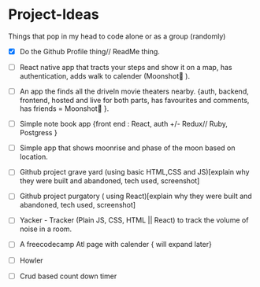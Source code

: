 # Project-Ideas
Things that pop in my head to code alone or as a group (randomly)

- [x] Do the Github Profile thing// ReadMe thing.
- [ ] React native app that tracts your steps and show it on a map, has authentication, adds walk to calender (Moonshot👀 ).
- [ ] An app the finds all the driveIn movie theaters nearby. {auth, backend, frontend, hosted and live for both parts, has favourites and comments, has friends = Moonshot👀 }. 
- [ ] Simple note book app {front end : React, auth +/- Redux// Ruby, Postgress }
- [ ] Simple app that shows moonrise and phase of the moon based on location.
- [ ] Github project grave yard (using basic HTML,CSS and JS)[explain why they were built and abandoned, tech used, screenshot]
- [ ] Github project purgatory ( using React)[explain why they were built and abandoned, tech used, screenshot]
- [ ] Yacker - Tracker (Plain JS, CSS, HTML || React) to track the volume of noise in a room.
- [ ] A freecodecamp Atl page with calender { will expand later}
- [ ] Howler
- [ ] Crud based count down timer

